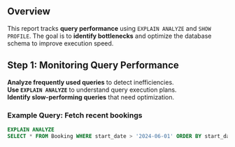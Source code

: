 ## Overview
This report tracks **query performance** using `EXPLAIN ANALYZE` and `SHOW PROFILE`. The goal is to **identify bottlenecks** and optimize the database schema to improve execution speed.

## Step 1: Monitoring Query Performance
**Analyze frequently used queries** to detect inefficiencies.  
**Use `EXPLAIN ANALYZE`** to understand query execution plans.  
**Identify slow-performing queries** that need optimization.  

### **Example Query: Fetch recent bookings**
```sql
EXPLAIN ANALYZE 
SELECT * FROM Booking WHERE start_date > '2024-06-01' ORDER BY start_date DESC;
